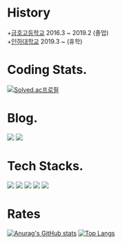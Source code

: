 # History
+<a href="http://kumho.gen.hs.kr">금호고등학교</a> 2016.3 ~ 2019.2 (졸업)
<br/>
+<a href="https://www.inha.ac.kr/kr/index.do">인하대학교</a> 2019.3 ~ (휴학)
<br/>
# Coding Stats.
[![Solved.ac프로필](http://mazassumnida.wtf/api/mini/generate_badge?boj=hemahero)](https://solved.ac/hemahero)

# Blog.
<a href="https://hemahero.tistory.com"><img src="https://img.shields.io/badge/Tistory-000000?style=for-the-badge&logo=TISTORY&logoColor=white"></a>
<a href="https://github.com/hemaher0"><img src="https://img.shields.io/badge/GitHub-181717?style=for-the-badge&logo=GitHub&logoColor=white"></a>
# Tech Stacks.
<img src="https://img.shields.io/badge/Python-3776AB?style=for-the-badge&logo=Python&logoColor=white"> <img src="https://img.shields.io/badge/C++-00599C?style=for-the-badge&logo=Cplusplus&logoColor=white">
<img src="https://img.shields.io/badge/html5-E34F26?style=for-the-badge&logo=html5&logoColor=white">  <img src="https://img.shields.io/badge/css-1572B6?style=for-the-badge&logo=css3&logoColor=white"> <img src="https://img.shields.io/badge/MySQL-4479A1?style=for-the-badge&logo=MySQL&logoColor=white">


# Rates
[![Anurag's GitHub stats](https://github-readme-stats.vercel.app/api?username=hemaher0)](https://github.com/hemaher0/github-readme-stats)
[![Top Langs](https://github-readme-stats.vercel.app/api/top-langs/?username=hemaher0&layout=compact)](https://github.com/hemaher0/github-readme-stats)
